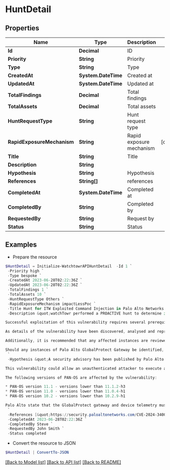 # HuntDetail
## Properties

Name | Type | Description | Notes
------------ | ------------- | ------------- | -------------
**Id** | **Decimal** | ID | 
**Priority** | **String** | Priority | 
**Type** | **String** | Type | 
**CreatedAt** | **System.DateTime** | Created at | 
**UpdatedAt** | **System.DateTime** | Updated at | 
**TotalFindings** | **Decimal** | Total findings | 
**TotalAssets** | **Decimal** | Total assets | 
**HuntRequestType** | **String** | Hunt request type | 
**RapidExposureMechanism** | **String** | Rapid exposure mechanism | [optional] 
**Title** | **String** | Title | 
**Description** | **String** |  | 
**Hypothesis** | **String** | Hypothesis | 
**References** | **String[]** | references | 
**CompletedAt** | **System.DateTime** | Completed at | 
**CompletedBy** | **String** | Completed by | 
**RequestedBy** | **String** | Request by | 
**Status** | **String** | Status | 

## Examples

- Prepare the resource
```powershell
$HuntDetail = Initialize-WatchtowrAPIHuntDetail  -Id 1 `
 -Priority high `
 -Type bespoke `
 -CreatedAt 2023-06-28T02:22:36Z `
 -UpdatedAt 2023-06-28T02:22:36Z `
 -TotalFindings 1 `
 -TotalAssets 10 `
 -HuntRequestType Others `
 -RapidExposureMechanism impactLessPoc `
 -Title Hunt for ITW Exploited Command Injection in Palo Alto Networks GlobalProtect Gateway (CVE-2024-3400) `
 -Description &quot;watchTowr performed a PROACTIVE hunt to determine if there are any instances of Palo Alto GlobalProtect Gateway exposed externally.

Successful exploitation of this vulnerability requires several prerequisites, including device telemetry being enabled on the affected instance. 

As details of the vulnerability have been discovered, analysed and reproduced by watchTowr, impact-less proof-of-concept payload(s) will be used to determine if it is possible to abuse the vulnerabilities.

Additionally, it is recommended that any affected instances are reviewed for anomalous activity and behaviour that could indicate the prior exploitation of this vulnerability.

Should any instances of Palo Alto GlobalProtect Gateway be identified, they will be attached to this hunt.&quot;
 `
 -Hypothesis &quot;A security advisory has been published by Palo Alto regarding a critical security vulnerability affecting Palo Alto Networks GlobalProtect Gateway. This vulnerability is tracked as CVE-2024-3400.

This vulnerability could allow an unauthenticated attacker to execute arbitrary code with root privileges on the firewall. Palo Alto have stated exploitation of this vulnerability has been observed in the wild.

The following versions of PAN-OS are affected by the vulnerability:

* PAN-OS version 11.1 - versions lower than 11.1.2-h3
* PAN-OS version 11.0 - versions lower than 11.0.4-h1
* PAN-OS version 10.2 - versions lower than 10.2.9-h1

Palo Alto state that the GlobalProtect gateway and device telemetry must be enabled for an appliance to be vulnerable.&quot;
 `
 -References [&quot;https://security.paloaltonetworks.com/CVE-2024-3400&quot;] `
 -CompletedAt 2023-06-28T02:22:36Z `
 -CompletedBy Steve `
 -RequestedBy John Smith `
 -Status completed
```

- Convert the resource to JSON
```powershell
$HuntDetail | ConvertTo-JSON
```

[[Back to Model list]](../README.md#documentation-for-models) [[Back to API list]](../README.md#documentation-for-api-endpoints) [[Back to README]](../README.md)

